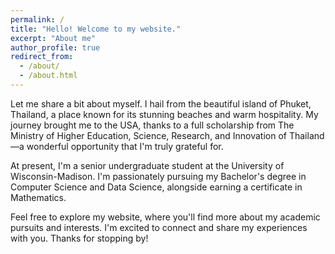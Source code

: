 ```yaml
---
permalink: /
title: "Hello! Welcome to my website."
excerpt: "About me"
author_profile: true
redirect_from: 
  - /about/
  - /about.html
---
```


Let me share a bit about myself. I hail from the beautiful island of Phuket, Thailand, a place known for its stunning beaches and warm hospitality. My journey brought me to the USA, thanks to a full scholarship from The Ministry of Higher Education, Science, Research, and Innovation of Thailand—a wonderful opportunity that I'm truly grateful for.

At present, I'm a senior undergraduate student at the University of Wisconsin-Madison. I'm passionately pursuing my Bachelor's degree in Computer Science and Data Science, alongside earning a certificate in Mathematics. 

Feel free to explore my website, where you'll find more about my academic pursuits and interests. I'm excited to connect and share my experiences with you. Thanks for stopping by! 

